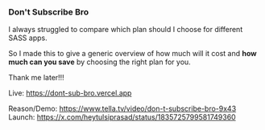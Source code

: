 ### Don't Subscribe Bro

I always struggled to compare which plan should I choose for different SASS apps.

So I made this to give a generic overview of how much will it cost and **how much can you save** by choosing the right plan for you.

Thank me later!!!

Live: https://dont-sub-bro.vercel.app

Reason/Demo: https://www.tella.tv/video/don-t-subscribe-bro-9x43
Launch: https://x.com/heytulsiprasad/status/1835725799581749360

